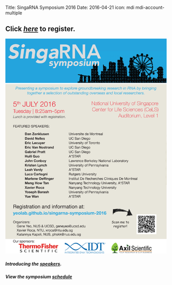 Title: SingaRNA Symposium 2016
Date: 2016-04-21
icon: mdi mdi-account-multiple

## Click [*here*](http://goo.gl/forms/0awa0rCjGbMxPWBI3) to register.

![](singaRNA/SG-RNA_flyer.png)


##### Introducing the [speakers](http://yeolab.github.io/singarna-2016-speaker-bios).

##### View the symposium [schedule](http://anthonybourdainontour.com/) 

